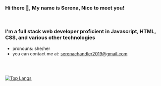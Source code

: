 ### Hi there 👋, My name is Serena, Nice to meet you!

<br>

### I'm a full stack web developer proficient in Javascript, HTML, CSS, and various other technologies
- pronouns: she/her
- you can contact me at: serenachandler2019@gmail.com 

<br>
<br>

[![Top Langs](https://github-readme-stats.vercel.app/api/top-langs/?username=SerenaChandler&theme=merko&layout=compact)](https://github.com/anuraghazra/github-readme-stats)

<br>
<br>

<!--
**SerenaChandler/SerenaChandler** is a ✨ _special_ ✨ repository because its `README.md` (this file) appears on your GitHub profile.

Here are some ideas to get you started:

- 🔭 I’m currently working on ...
- 🌱 I’m currently learning ...
- 👯 I’m looking to collaborate on ...
- 🤔 I’m looking for help with ...
- 💬 Ask me about ...
- 📫 How to reach me: ...
- 😄 Pronouns: ...
- ⚡ Fun fact: ...
-->
